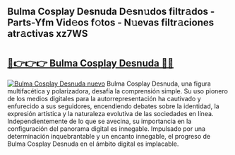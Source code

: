 ## Bulma Cosplay Desnuda D𝚎sn𝚞dos filtr𝚊dos - Parts-Yfm Vid𝚎os f𝚘tos - N𝚞evas filtr𝚊ciones atr𝚊ctivas xz7WS

# <h2><a href="http://mb19o05.tromn.icu/?c=Bulma+Cosplay+Desnuda">🔗👉👉👉 Bulma Cosplay Desnuda 🔗🔗</a></h2>

[![Bulma Cosplay Desnuda nuevo](https://i.imgur.com/pEAQMta.gif)](http://mb19o05.tromn.icu/?c=Bulma+Cosplay+Desnuda)
Bulma Cosplay Desnuda, una figura multifacética y polarizadora, desafía la comprensión simple. Su uso pionero de los medios digitales para la autorrepresentación ha cautivado y enfurecido a sus seguidores, encendiendo debates sobre la identidad, la expresión artística y la naturaleza evolutiva de las sociedades en línea. Independientemente de lo que se avecina, su importancia en la configuración del panorama digital es innegable. Impulsado por una determinación inquebrantable y un encanto innegable, el progreso de Bulma Cosplay Desnuda en el ámbito digital es implacable.
